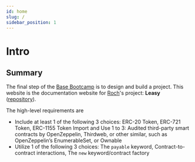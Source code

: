 ```yaml
---
id: home
slug: /
sidebar_position: 1
---
```


# Intro
## Summary
The final step of the [Base Bootcamp](https://base.org/bootcamp) is to design and build a project. This website is the documentation website for [Roch](https://github.com/vince-grondin)'s project: <b>Leasy</b> ([repository]((https://github.com/vince-grondin/base-camp-final-project))).

The high-level requirements are
- Include at least 1 of the following 3 choices: ERC-20 Token, ERC-721 Token, ERC-1155 Token
Import and Use 1 to 3: Audited third-party smart contracts by OpenZeppelin, Thirdweb, or other similar, such as OpenZeppelin’s EnumerableSet, or Ownable
- Utilize 1 of the following 3 choices: The `payable` keyword, Contract-to-contract interactions, The `new` keyword/contract factory
